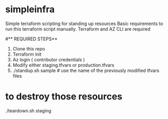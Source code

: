 # simpleinfra

Simple terraform scripting for standing up resources
Basic requirements to run this terraform script manually.
Terraform and AZ CLI are required


#** REQUIRED STEPS**
1. Clone this repo
2. Terraform init
3. Az login ( contributor credentials )
4. Modify either staging.tfvars or production.tfvars 
5. ./standup.sh  sample                  # use the name of the previously modified tfvars files


# to destroy those resources 
./teardown.sh staging



